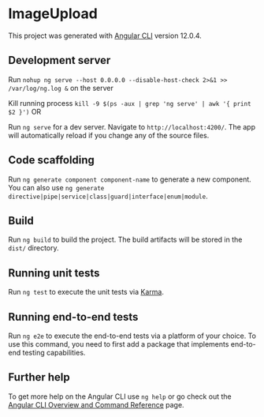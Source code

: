 # ImageUpload

This project was generated with [Angular CLI](https://github.com/angular/angular-cli) version 12.0.4.

## Development server

Run `nohup ng serve --host 0.0.0.0 --disable-host-check 2>&1 >> /var/log/ng.log &` on the server

Kill running process `kill -9 $(ps -aux | grep 'ng serve' | awk '{ print $2 }')`
OR

Run `ng serve` for a dev server. Navigate to `http://localhost:4200/`. The app will automatically reload if you change any of the source files.

## Code scaffolding

Run `ng generate component component-name` to generate a new component. You can also use `ng generate directive|pipe|service|class|guard|interface|enum|module`.

## Build

Run `ng build` to build the project. The build artifacts will be stored in the `dist/` directory.

## Running unit tests

Run `ng test` to execute the unit tests via [Karma](https://karma-runner.github.io).

## Running end-to-end tests

Run `ng e2e` to execute the end-to-end tests via a platform of your choice. To use this command, you need to first add a package that implements end-to-end testing capabilities.

## Further help

To get more help on the Angular CLI use `ng help` or go check out the [Angular CLI Overview and Command Reference](https://angular.io/cli) page.
